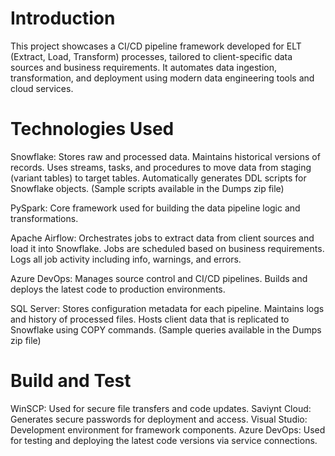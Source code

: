 # Introduction 
This project showcases a CI/CD pipeline framework developed for ELT (Extract, Load, Transform) processes, tailored to client-specific data sources and business requirements. It automates data ingestion, transformation, and deployment using modern data engineering tools and cloud services.

# Technologies Used

Snowflake:
Stores raw and processed data.
Maintains historical versions of records.
Uses streams, tasks, and procedures to move data from staging (variant tables) to target tables.
Automatically generates DDL scripts for Snowflake objects.
(Sample scripts available in the Dumps zip file)

PySpark:
Core framework used for building the data pipeline logic and transformations.

Apache Airflow:
Orchestrates jobs to extract data from client sources and load it into Snowflake.
Jobs are scheduled based on business requirements.
Logs all job activity including info, warnings, and errors.

Azure DevOps:
Manages source control and CI/CD pipelines.
Builds and deploys the latest code to production environments.

SQL Server:
Stores configuration metadata for each pipeline.
Maintains logs and history of processed files.
Hosts client data that is replicated to Snowflake using COPY commands.
(Sample queries available in the Dumps zip file)

# Build and Test

WinSCP: Used for secure file transfers and code updates.
Saviynt Cloud: Generates secure passwords for deployment and access.
Visual Studio: Development environment for framework components.
Azure DevOps: Used for testing and deploying the latest code versions via service connections.

